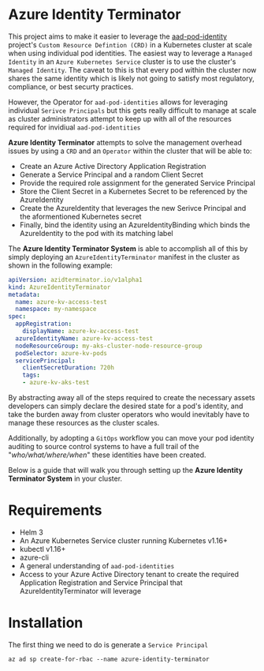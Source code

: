# Azure Identity Terminator
This project aims to make it easier to leverage the [aad-pod-identity]() project's `Custom Resource Defintion (CRD)` in a Kubernetes cluster at scale when using individual pod identities. The easiest way to leverage a `Managed Identity` in an `Azure Kubernetes Service` cluster is to use the cluster's `Managed Identity`. The caveat to this is that every pod within the cluster now shares the same identity which is likely not going to satisfy most regulatory, compliance, or best securty practices.

However, the Operator for `aad-pod-identities` allows for leveraging individual `Serivce Principals` but this gets really difficult to manage at scale as cluster administrators attempt to keep up with all of the resources required for invidiual `aad-pod-identities`

**Azure Identity Terminator** attempts to solve the management overhead issues by using a `CRD` and an `Operator` within the cluster that will be able to:
- Create an Azure Active Directory Application Registration
- Generate a Service Principal and a random Client Secret
- Provide the required role assignment for the generated Service Principal
- Store the Client Secret in a Kubernetes Secret to be referenced by the AzureIdentity
- Create the AzureIdentity that leverages the new Serivce Principal and the aformentioned Kubernetes secret
- Finally, bind the identity using an AzureIdentityBinding which binds the AzureIdentity to the pod with its matching label

The **Azure Identity Terminator System** is able to accomplish all of this by simply deploying an `AzureIdentityTerminator` manifest in the cluster as shown in the following example:
```yaml
apiVersion: azidterminator.io/v1alpha1
kind: AzureIdentityTerminator
metadata:
  name: azure-kv-access-test
  namespace: my-namespace
spec:
  appRegistration:
    displayName: azure-kv-access-test
  azureIdentityName: azure-kv-access-test
  nodeResourceGroup: my-aks-cluster-node-resource-group
  podSelector: azure-kv-pods
  servicePrincipal:
    clientSecretDuration: 720h
    tags:
    - azure-kv-aks-test
```
By abstracting away all of the steps required to create the necessary assets developers can simply declare the desired state for a pod's identity, and take the burden away from cluster operators who would inevitably have to manage these resources as the cluster scales.

Additionally, by adopting a `GitOps` workflow you can move your pod identity auditing to source control systems to have a full trail of the "*who/what/where/when*" these identities have been created.

Below is a guide that will walk you through setting up the **Azure Identity Terminator System** in your cluster.

# Requirements
- Helm 3
- An Azure Kubernetes Service cluster running Kubernetes v1.16+
- kubectl v1.16+
- azure-cli 
- A general understanding of `aad-pod-identities`
- Access to your Azure Active Directory tenant to create the required Application Registration and Service Principal that AzureIdentityTerminator will leverage

# Installation
The first thing we need to do is generate a `Service Principal`
```az
az ad sp create-for-rbac --name azure-identity-terminator
```
